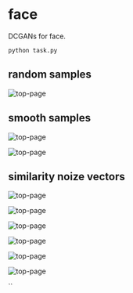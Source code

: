 # face
DCGANs for face.
```
python task.py
```
## random samples
![top-page](sample.png)

## smooth samples
![top-page](sample_1.png)

![top-page](sample_2.png)

## similarity noize vectors
![top-page](sample_nn1.png)

![top-page](sample_nn2.png)

![top-page](sample_nn3.png)

![top-page](sample_nn4.png)

![top-page](sample_nn5.png)

![top-page](sample_nn6.png)


``
